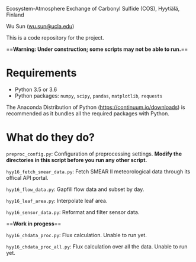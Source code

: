 Ecosystem-Atmosphere Exchange of Carbonyl Sulfide (COS), Hyytiälä, Finland

Wu Sun (wu.sun@ucla.edu)

This is a code repository for the project.

==**Warning: Under construction; some scripts may not be able to run.**==

# Requirements

- Python 3.5 or 3.6
- Python packages: `numpy`, `scipy`, `pandas`, `matplotlib`, `requests`

The Anaconda Distribution of Python (https://continuum.io/downloads) is recommended as it bundles all the required packages with Python.

# What do they do?

`preproc_config.py`: Configuration of preprocessing settings. **Modify the directories in this script before you run any other script.**

`hyy16_fetch_smear_data.py`: Fetch SMEAR II meteorological data through its offical API portal.

`hyy16_flow_data.py`: Gapfill flow data and subset by day.

`hyy16_leaf_area.py`: Interpolate leaf area.

`hyy16_sensor_data.py`: Reformat and filter sensor data.

==**Work in progess**==

`hyy16_chdata_proc.py`: Flux calculation. Unable to run yet.

`hyy16_chdata_proc_all.py`: Flux calculation over all the data. Unable to run yet.
